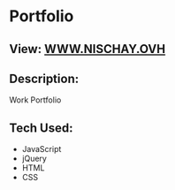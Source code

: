 # Portfolio

## View: [WWW.NISCHAY.OVH](https://nischay.ovh)

## Description:
Work Portfolio

## Tech Used:
* JavaScript
* jQuery
* HTML
* CSS
